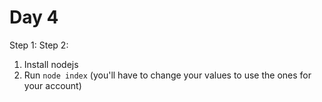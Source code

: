 # Day 4

Step 1:
Step 2:

1. Install nodejs
2. Run `node index` (you'll have to change your values to use the ones for your account)
